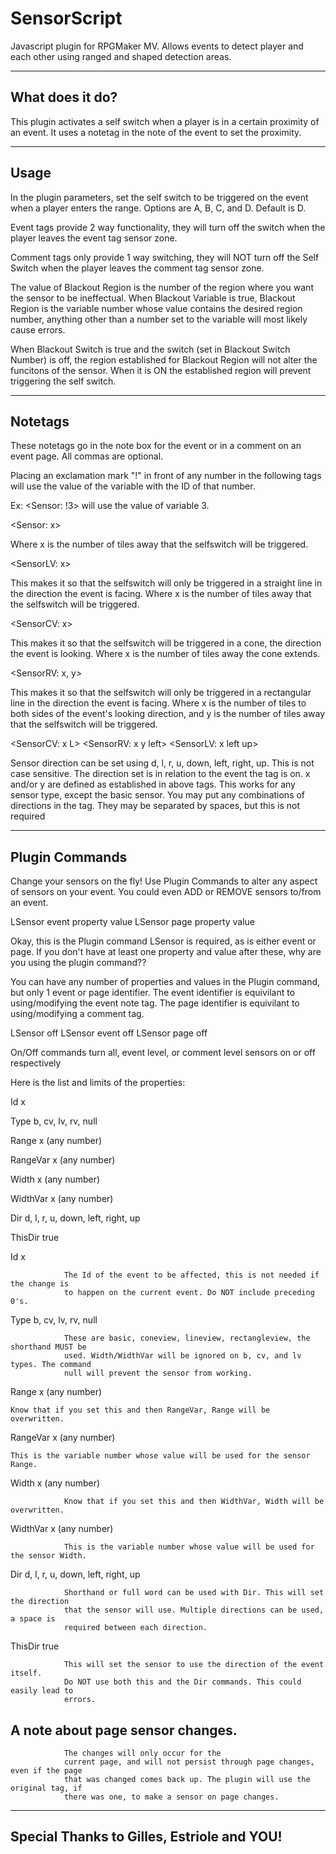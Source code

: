 # SensorScript
Javascript plugin for RPGMaker MV. Allows events to detect player and each other using ranged and shaped detection areas.

-----------------------------------------------------------------------------
What does it do?
-----------------------------------------------------------------------------

This plugin activates a self switch when a player is in a certain proximity
of an event. It uses a notetag in the note of the event to set the proximity.

-----------------------------------------------------------------------------
Usage
-----------------------------------------------------------------------------

In the plugin parameters, set the self switch to be triggered on the event
when a player enters the range. Options are A, B, C, and D. Default is D.

Event tags provide 2 way functionality, they will turn off the switch when
the player leaves the event tag sensor zone.

Comment tags only provide 1 way switching, they will NOT turn off the Self
Switch when the player leaves the comment tag sensor zone.

The value of Blackout Region is the number of the region where you want the
sensor to be ineffectual.
When Blackout Variable is true, Blackout Region is the variable number whose
value contains the desired region number, anything other than a number set 
to the variable will most likely cause errors.

When Blackout Switch is true and the switch (set in Blackout Switch Number)
is off, the region established for Blackout Region will not alter the
funcitons of the sensor. When it is ON the established region will prevent
triggering the self switch.
 

-----------------------------------------------------------------------------
Notetags
-----------------------------------------------------------------------------

These notetags go in the note box for the event or in a comment on an event
page. All commas are optional.
    
Placing an exclamation mark "!" in front of any number in the following tags
will use the value of the variable with the ID of that number.

Ex: <Sensor: !3> will use the value of variable 3.

   <Sensor: x>

Where x is the number of tiles away that the selfswitch will be triggered.

   <SensorLV: x>

This makes it so that the selfswitch will only be triggered in a straight
line in the direction the event is facing.
Where x is the number of tiles away that the selfswitch will be triggered.

   <SensorCV: x>

This makes it so that the selfswitch will be triggered in a cone, the
direction the event is looking.
Where x is the number of tiles away the cone extends.

   <SensorRV: x, y>

This makes it so that the selfswitch will only be triggered in a 
rectangular line in the direction the event is facing.
Where x is the number of tiles to both sides of the event's looking 
direction, and y is the number of tiles away that the selfswitch will be 
triggered.
 
  <SensorCV: x L>
  <SensorRV: x y left>
  <SensorLV: x left up>

Sensor direction can be set using d, l, r, u, down, left, right, up. This is
not case sensitive. The direction set is in relation to the event the tag is
on. x and/or y are defined as established in above tags. This works for any 
sensor type, except the basic sensor.
You may put any combinations of directions in the tag. They may be separated
by spaces, but this is not required


-----------------------------------------------------------------------------
Plugin Commands
-----------------------------------------------------------------------------

Change your sensors on the fly! Use Plugin Commands to alter any aspect of 
sensors on your event. You could even ADD or REMOVE sensors to/from an event.

LSensor event property value
LSensor page property value

Okay, this is the Plugin command LSensor is required, as is either event or
page. If you don't have at least one property and value after these, why are
you using the plugin command??

You can have any number of properties and values in the Plugin command, but
only 1 event or page identifier.
The event identifier is equivilant to using/modifying the event note tag.
The page identifier is equivilant to using/modifying a comment tag.

LSensor off
LSensor event off
LSensor page off

On/Off commands turn all, event level, or comment level sensors on or off
respectively

Here is the list and limits of the properties:

Id       x

Type     b, cv, lv, rv, null

Range    x (any number)

RangeVar x (any number)

Width    x (any number)

WidthVar x (any number)

Dir      d, l, r, u, down, left, right, up

ThisDir  true



Id x

				The Id of the event to be affected, this is not needed if the change is 
				to happen on the current event. Do NOT include preceding 0's.
   
Type b, cv, lv, rv, null

				These are basic, coneview, lineview, rectangleview, the shorthand MUST be
				used. Width/WidthVar will be ignored on b, cv, and lv types. The command
				null will prevent the sensor from working.
   
Range x (any number)

    Know that if you set this and then RangeVar, Range will be overwritten.
    
RangeVar x (any number)

    This is the variable number whose value will be used for the sensor Range.
    
Width x (any number)

				Know that if you set this and then WidthVar, Width will be overwritten.
   
WidthVar x (any number)

				This is the variable number whose value will be used for the sensor Width.
   
Dir d, l, r, u, down, left, right, up

				Shorthand or full word can be used with Dir. This will set the direction
				that the sensor will use. Multiple directions can be used, a space is
				required between each direction.
   
ThisDir true

				This will set the sensor to use the direction of the event itself.
				Do NOT use both this and the Dir commands. This could easily lead to 
				errors.
   

## A note about page sensor changes. 
				The changes will only occur for the 
				current page, and will not persist through page changes, even if the page
				that was changed comes back up. The plugin will use the original tag, if
				there was one, to make a sensor on page changes.

-----------------------------------------------------------------------------
Special Thanks to Gilles, Estriole and YOU!
-----------------------------------------------------------------------------
